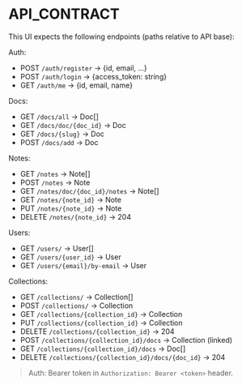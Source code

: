 # API_CONTRACT

This UI expects the following endpoints (paths relative to API base):

Auth:
- POST `/auth/register` -> {id, email, ...}
- POST `/auth/login` -> {access_token: string}
- GET  `/auth/me` -> {id, email, name}

Docs:
- GET  `/docs/all` -> Doc[]
- GET  `/docs/doc/{doc_id}` -> Doc
- GET  `/docs/{slug}` -> Doc
- POST `/docs/add` -> Doc

Notes:
- GET  `/notes` -> Note[]
- POST `/notes` -> Note
- GET  `/notes/doc/{doc_id}/notes` -> Note[]
- GET  `/notes/{note_id}` -> Note
- PUT  `/notes/{note_id}` -> Note
- DELETE `/notes/{note_id}` -> 204

Users:
- GET  `/users/` -> User[]
- GET  `/users/{user_id}` -> User
- GET  `/users/{email}/by-email` -> User

Collections:
- GET  `/collections/` -> Collection[]
- POST `/collections/` -> Collection
- GET  `/collections/{collection_id}` -> Collection
- PUT  `/collections/{collection_id}` -> Collection
- DELETE `/collections/{collection_id}` -> 204
- POST `/collections/{collection_id}/docs` -> Collection (linked)
- GET  `/collections/{collection_id}/docs` -> Doc[]
- DELETE `/collections/{collection_id}/docs/{doc_id}` -> 204

> Auth: Bearer token in `Authorization: Bearer <token>` header.
